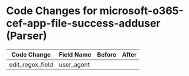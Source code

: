 # Code Changes for microsoft-o365-cef-app-file-success-adduser (Parser)

| Code Change | Field Name | Before | After |
|-------------|------------|--------|-------|
| edit_regex_field | user_agent |  |  |